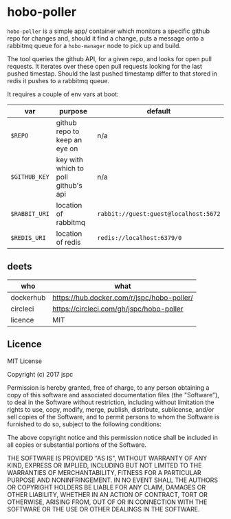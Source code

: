 hobo-poller
==

`hobo-poller` is a simple app/ container which monitors a specific github repo for changes and, should it find a change, puts a message onto a rabbitmq queue for a `hobo-manager` node to pick up and build.

The tool queries the github API, for a given repo, and looks for open pull requests. It iterates over these open pull requests looking for the last pushed timestap. Should the last pushed timestamp differ to that stored in redis it pushes to a rabbitmq queue.

It requires a couple of env vars at boot:

| var       | purpose | default |
|-----------|------|-----|
| `$REPO` | github repo to keep an eye on   | n/a |
| `$GITHUB_KEY`  | key with which to poll github's api   | n/a |
| `$RABBIT_URI` | location of rabbitmq | `rabbit://guest:guest@localhost:5672` |
| `$REDIS_URI` | location of redis | `redis://localhost:6379/0` |



deets
--

| who       | what |
|-----------|------|
| dockerhub | https://hub.docker.com/r/jspc/hobo-poller/   |
| circleci  | https://circleci.com/gh/jspc/hobo-poller   |
| licence   | MIT   |


Licence
--

MIT License

Copyright (c) 2017 jspc

Permission is hereby granted, free of charge, to any person obtaining a copy
of this software and associated documentation files (the "Software"), to deal
in the Software without restriction, including without limitation the rights
to use, copy, modify, merge, publish, distribute, sublicense, and/or sell
copies of the Software, and to permit persons to whom the Software is
furnished to do so, subject to the following conditions:

The above copyright notice and this permission notice shall be included in all
copies or substantial portions of the Software.

THE SOFTWARE IS PROVIDED "AS IS", WITHOUT WARRANTY OF ANY KIND, EXPRESS OR
IMPLIED, INCLUDING BUT NOT LIMITED TO THE WARRANTIES OF MERCHANTABILITY,
FITNESS FOR A PARTICULAR PURPOSE AND NONINFRINGEMENT. IN NO EVENT SHALL THE
AUTHORS OR COPYRIGHT HOLDERS BE LIABLE FOR ANY CLAIM, DAMAGES OR OTHER
LIABILITY, WHETHER IN AN ACTION OF CONTRACT, TORT OR OTHERWISE, ARISING FROM,
OUT OF OR IN CONNECTION WITH THE SOFTWARE OR THE USE OR OTHER DEALINGS IN THE
SOFTWARE.
